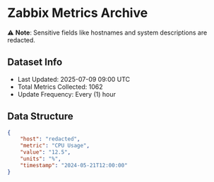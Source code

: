 # Zabbix Metrics Archive

⚠️ **Note**: Sensitive fields like hostnames and system descriptions are redacted.

## Dataset Info
- Last Updated: 2025-07-09 09:00 UTC
- Total Metrics Collected: 1062
- Update Frequency: Every (1) hour

## Data Structure
```json
{
    "host": "redacted",
    "metric": "CPU Usage",
    "value": "12.5",
    "units": "%",
    "timestamp": "2024-05-21T12:00:00"
}
```

